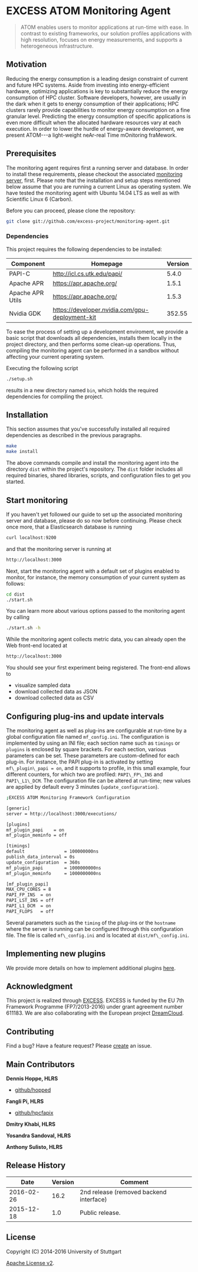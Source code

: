 # EXCESS ATOM Monitoring Agent

> ATOM enables users to monitor applications at run-time with ease. In contrast to existing frameworks, our solution profiles applications with high resolution, focuses on energy measurements, and supports a heterogeneous infrastructure.


## Motivation
Reducing the energy consumption is a leading design constraint of current and future HPC systems. Aside from investing into energy-efficient hardware, optimizing applications is key to substantially reduce the energy consumption of HPC cluster. Software developers, however, are usually in the dark when it gets to energy consumption of their applications; HPC clusters rarely provide capabilities to monitor energy consumption on a fine granular level. Predicting the energy consumption of specific applications is even more difficult when the allocated hardware resources vary at each execution. In order to lower the hurdle of energy-aware development, we present ATOM---a light-weight neAr-real Time mOnitoring fraMework.


## Prerequisites

The monitoring agent requires first a running server and database. In order to install these requirements, please
checkout the associated [monitoring server][server], first. Please note that the installation and setup steps mentioned below assume that you are running a current Linux as operating system. We have tested the monitoring agent with Ubuntu 14.04 LTS as well as with Scientific Linux 6 (Carbon).

Before you can proceed, please clone the repository:

```bash
git clone git://github.com/excess-project/monitoring-agent.git
```


### Dependencies

This project requires the following dependencies to be installed:

| Component         | Homepage                                          | Version   |
|------------------ |-------------------------------------------------  |---------  |
| PAPI-C            | http://icl.cs.utk.edu/papi/                       | 5.4.0     |
| Apache APR        | https://apr.apache.org/                           | 1.5.1     |
| Apache APR Utils  | https://apr.apache.org/                           | 1.5.3     |
| Nvidia GDK        | https://developer.nvidia.com/gpu-deployment-kit   | 352.55    |

To ease the process of setting up a development enviroment, we provide a basic
script that downloads all dependencies, installs them locally in the project
directory, and then performs some clean-up operations. Thus, compiling the
monitoring agent can be performed in a sandbox without affecting your current
operating system.

Executing the following script

```bash
./setup.sh
```

results in a new directory named `bin`, which holds the required dependencies
for compiling the project.


## Installation

This section assumes that you've successfully installed all required dependencies as described in the previous paragraphs.

```bash
make
make install
```

The above commands compile and install the monitoring agent into the directory `dist` within the project's repository.
The `dist` folder includes all required binaries, shared libraries, scripts, and configuration files to get you started.


## Start monitoring

If you haven't yet followed our guide to set up the associated monitoring server and database, please do so now before
continuing. Please check once more, that a Elasticsearch database is running

```bash
curl localhost:9200
```

and that the monitoring server is running at

```bash
http://localhost:3000
```

Next, start the monitoring agent with a default set of plugins enabled to monitor, for instance, the memory consumption
of your current system as follows:

```bash
cd dist
./start.sh
```

You can learn more about various options passed to the monitoring agent by calling

```bash
./start.sh -h
```

While the monitoring agent collects metric data, you can already open the Web front-end located at

```bash
http://localhost:3000
```

You should see your first experiment being registered. The front-end allows to

- visualize sampled data
- download collected data as JSON
- download collected data as CSV


## Configuring plug-ins and update intervals

The monitoring agent as well as plug-ins are configurable at run-time by a global configuration file named `mf_config.ini`. The configuration is implemented by using an INI file; each section name such as `timings` or `plugins` is enclosed by square brackets. For each section, various parameters can be set. These parameters are custom-defined for each plug-in. For instance, the PAPI plug-in is activated by setting `mf\_plugin\_papi = on`, and it supports to profile, in this small example, four different counters, for which two are profiled: `PAPI\_FP\_INS` and `PAPI\_L1\_DCM`. The configuration file can be altered at run-time; new values are applied by default every 3 minutes (`update_configuration`).

```bash
;EXCESS ATOM Monitoring Framework Configuration

[generic]
server = http://localhost:3000/executions/

[plugins]
mf_plugin_papi    = on
mf_plugin_meminfo = off

[timings]
default               = 100000000ns
publish_data_interval = 0s
update_configuration  = 360s
mf_plugin_papi        = 1000000000ns
mf_plugin_meminfo     = 1000000000ns

[mf_plugin_papi]
MAX_CPU_CORES = 8
PAPI_FP_INS  = on
PAPI_LST_INS = off
PAPI_L1_DCM  = on
PAPI_FLOPS   = off
```

Several parameters such as the `timing` of the plug-ins or the `hostname` where the server is running can be configured through this configuration file. The file is called `mf\_config.ini` and is located at `dist/mf\_config.ini`.


## Implementing new plugins

We provide more details on how to implement additional plugins [here][plugin-tutorial].


## Acknowledgment

This project is realized through [EXCESS][excess]. EXCESS is funded by the EU 7th
Framework Programme (FP7/2013-2016) under grant agreement number 611183. We are
also collaborating with the European project [DreamCloud][dreamcloud].


## Contributing
Find a bug? Have a feature request?
Please [create](https://github.com/excess-project/monitoring-agent/website/issues) an issue.


## Main Contributors

**Dennis Hoppe, HLRS**
+ [github/hopped](https://github.com/hopped)

**Fangli Pi, HLRS**
+ [github/hpcfapix](https://github.com/hpcfapix)

**Dmitry Khabi, HLRS**

**Yosandra Sandoval, HLRS**

**Anthony Sulisto, HLRS**


## Release History

| Date        | Version | Comment          |
| ----------- | ------- | ---------------- |
| 2016-02-26  | 16.2    | 2nd release (removed backend interface) |
| 2015-12-18  | 1.0     | Public release.  |


## License
Copyright (C) 2014-2016 University of Stuttgart

[Apache License v2](LICENSE).


[server]: https://github.com/excess-project/monitoring-server
[excess]: http://www.excess-project.eu
[dreamcloud]: http://www.dreamcloud-project.eu
[plugin-tutorial]: src/plugins/README.md
